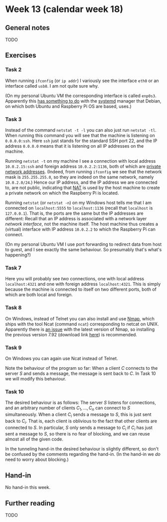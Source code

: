 # Week 13 (calendar week 18)

## General notes

TODO


## Exercises

### Task 2

When running `ifconfig` (or `ip addr`) I variously see the interface `eth0` or an interface called `usb0`. I am not quite sure why.

(On my personal Ubuntu VM the corresponding interface is called `enp0s3`. Apparently this [has something to do](https://askubuntu.com/questions/704035/no-eth0-listed-in-ifconfig-a-only-enp0s3-and-lo) with the [systemd](https://wiki.debian.org/systemd) manager that Debian, on which both Ubuntu and Raspberry Pi OS are based, uses.)


### Task 3

Instead of the command `netstat -t -l` you can also just run `netstat -tl`. When running this command you will see that the machine is listening on `0.0.0.0:ssh`. Here `ssh` just stands for the standard SSH port 22, and the IP address `0.0.0.0` means that it is listening on all IP addresses on the machine.

Running `netstat -t` on my machine I see a connection with local address `10.0.2.15:ssh` and foreign address `10.0.2.2:1136`, both of which are [private network addresses](https://en.wikipedia.org/wiki/Private_network). (Indeed, from running `ifconfig` we see that the network mask is `255.255.255.0`, so they are indeed on the same network, namely `10.0.2.0/24`.) Hence our IP address, and the IP address we are connected to, are not public, indicating that [NAT](https://en.wikipedia.org/wiki/Network_address_translation) is used by the host machine to create a private network on which the Raspberry Pi is located.

Running `netstat` (or `netstat -n`) on my Windows host tells me that I am connected on `localhost:5555` to `localhost:1136` (recall that `localhost` is `127.0.0.1`). That is, the ports are the same but the IP addresses are different: Recall that an IP address is associated with a network layer *network interface*, not the machine itself. The host machine thus creates a (virtual) interface with IP address `10.0.2.2` to which the Raspberry Pi can connect.

(On my personal Ubuntu VM I use port forwarding to redirect data from host to guest, and I see exactly the same behaviour. So presumably that's what's happening?)


### Task 7

Here you will probably see *two* connections, one with local address `localhost:4321` and one with foreign address `localhost:4321`. This is simply because the machine is connected to itself on two different ports, both of which are both local and foreign.


### Task 8

On Windows, instead of Telnet you can also install and use [Nmap](https://nmap.org/download.html#windows), which ships with the tool Ncat (command `ncat`) corresponding to netcat on UNIX. Apparently there is [an issue](https://github.com/openssl/openssl/issues/19191) with the latest version of Nmap, so installing the previous version 7.92 (download link [here](https://nmap.org/dist/nmap-7.92-setup.exe)) is recommended.


### Task 9

On Windows you can again use Ncat instead of Telnet.

Note the behaviour of the program so far: When a client $C$ connects to the server $S$ and sends a message, the message is sent back to $C$. In Task 10 we will modify this behaviour.


### Task 10

The desired behaviour is as follows: The server $S$ listens for connections, and an arbitrary number of clients $C_1, \ldots, C_n$ can connect to $S$ simultaneously. When a client $C_i$ sends a message to $S$, this is just sent back to $C_i$. That is, each client is oblivious to the fact that other clients are connected to $S$. In particular, $S$ only sends a message to $C_i$ if $C_i$ has just sent a message to $S$, so there is no fear of blocking, and we can reuse almost all of the given code.

In the tunneling hand-in the desired behaviour is slightly different, so don't be confused by the comments regarding the hand-in. (In the hand-in we *do* need to worry about blocking.)


## Hand-in

No hand-in this week.


## Further reading

TODO
